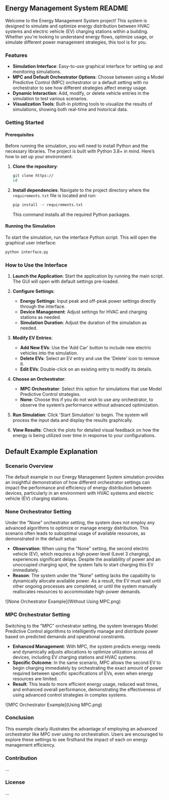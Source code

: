 ## Energy Management System README

Welcome to the Energy Management System project! This system is designed to simulate and optimize energy distribution between HVAC systems and electric vehicle (EV) charging stations within a building. Whether you're looking to understand energy flows, optimize usage, or simulate different power management strategies, this tool is for you.

### Features

- **Simulation Interface**: Easy-to-use graphical interface for setting up and monitoring simulations.
- **MPC and Default Orchestrator Options**: Choose between using a Model Predictive Control (MPC) orchestrator or a default setting with no orchestrator to see how different strategies affect energy usage.
- **Dynamic Interaction**: Add, modify, or delete vehicle entries in the simulation to test various scenarios.
- **Visualization Tools**: Built-in plotting tools to visualize the results of simulations, showing both real-time and historical data.

### Getting Started

#### Prerequisites

Before running the simulation, you will need to install Python and the necessary libraries. The project is built with Python 3.8+ in mind. Here’s how to set up your environment:

1. **Clone the repository**:
   ```bash
   git clone https://
   cd 
   ```

2. **Install dependencies**:
   Navigate to the project directory where the `requirements.txt` file is located and run:
   ```bash
   pip install -r requirements.txt
   ```
   This command installs all the required Python packages.

#### Running the Simulation

To start the simulation, run the interface Python script. This will open the graphical user interface:

```bash
python interface.py
```

### How to Use the Interface

1. **Launch the Application**: Start the application by running the main script. The GUI will open with default settings pre-loaded.

2. **Configure Settings**:
   - **Energy Settings**: Input peak and off-peak power settings directly through the interface.
   - **Device Management**: Adjust settings for HVAC and charging stations as needed.
   - **Simulation Duration**: Adjust the duration of the simulation as needed.

3. **Modify EV Entries**:
   - **Add New EVs**: Use the 'Add Car' button to include new electric vehicles into the simulation.
   - **Delete EVs**: Select an EV entry and use the 'Delete' icon to remove it.
   - **Edit EVs**: Double-click on an existing entry to modify its details.

4. **Choose an Orchestrator**:
   - **MPC Orchestrator**: Select this option for simulations that use Model Predictive Control strategies.
   - **None**: Choose this if you do not wish to use any orchestrator, to observe the system’s performance without advanced optimization.

5. **Run Simulation**: Click 'Start Simulation' to begin. The system will process the input data and display the results graphically.

6. **View Results**: Check the plots for detailed visual feedback on how the energy is being utilized over time in response to your configurations.


## Default Example Explanation

### Scenario Overview

The default example in our Energy Management System simulation provides an insightful demonstration of how different orchestrator settings can impact the performance and efficiency of energy distribution between devices, particularly in an environment with HVAC systems and electric vehicle (EV) charging stations.

### None Orchestrator Setting

Under the "None" orchestrator setting, the system does not employ any advanced algorithms to optimize or manage energy distribution. This scenario often leads to suboptimal usage of available resources, as demonstrated in the default setup:

- **Observation**: When using the "None" setting, the second electric vehicle (EV), which requires a high power level (Level 3 charging), experiences significant delays. Despite the availability of power and an unoccupied charging spot, the system fails to start charging this EV immediately.
- **Reason**: The system under the "None" setting lacks the capability to dynamically allocate available power. As a result, the EV must wait until other ongoing processes are completed, or until the system manually reallocates resources to accommodate high-power demands.

![None Orchestrator Example](Without Using MPC.png)

### MPC Orchestrator Setting

Switching to the "MPC" orchestrator setting, the system leverages Model Predictive Control algorithms to intelligently manage and distribute power based on predicted demands and operational constraints.

- **Enhanced Management**: With MPC, the system predicts energy needs and dynamically adjusts allocations to optimize utilization across all devices, including EV charging stations and HVAC systems.
- **Specific Outcome**: In the same scenario, MPC allows the second EV to begin charging immediately by orchestrating the exact amount of power required between specific specifications of EVs, even when energy resources are limited.
- **Result**: This leads to more efficient energy usage, reduced wait times, and enhanced overall performance, demonstrating the effectiveness of using advanced control strategies in complex systems.

![MPC Orchestrator Example](Using MPC.png)  

### Conclusion

This example clearly illustrates the advantage of employing an advanced orchestrator like MPC over using no orchestration. Users are encouraged to explore these settings to see firsthand the impact of each on energy management efficiency.


### Contribution

...

### License

...

